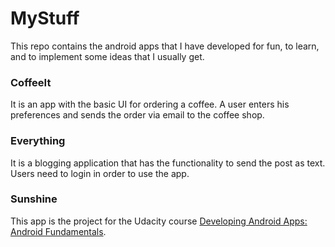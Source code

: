 # MyStuff

This repo contains the android apps that I have developed for fun, to learn, and to implement some ideas that I usually get.

### CoffeeIt

It is an app with the basic UI for ordering a coffee.
A user enters his preferences and sends the order via email to the coffee shop.

### Everything

It is a blogging application that has the functionality to send the post as text. 
Users need to login in order to use the app.

### Sunshine

This app is the project for the Udacity course [Developing Android Apps: Android Fundamentals](https://www.udacity.com/course/ud853).
